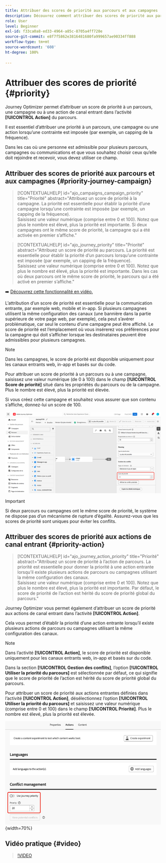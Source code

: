 ```yaml
---
title: Attribuer des scores de priorité aux parcours et aux campagnes
description: Découvrez comment attribuer des scores de priorité aux parcours et aux campagnes.
role: User
level: Beginner
exl-id: f33ca0a8-ed33-4964-a85c-8705a4ff728e
source-git-commit: e8f7f5862e3816481680fa999657ae90334ff888
workflow-type: tm+mt
source-wordcount: '608'
ht-degree: 100%

---
```


# Attribuer des scores de priorité {#priority}

Journey Optimizer permet d’attribuer un score de priorité à un parcours, une campagne ou à une action de canal entrant dans l’activité **[!UICONTROL Action]** du parcours.

Il est essentiel d’attribuer une priorité à un parcours, une campagne ou une action lorsqu’une contrainte est imposée (par exemple, un capping de la fréquence).

Dans les cas où une personne est admissible pour plusieurs parcours, campagnes ou communications et que vous souhaitez choisir ceux qu’elle doit rejoindre et recevoir, vous devez utiliser ce champ.

## Attribuer des scores de priorité aux parcours et aux campagnes {#priority-journey-campaign}

>[!CONTEXTUALHELP]
>id="ajo_campaigns_campaign_priority"
>title="Priorité"
>abstract="Attribuez un score de priorité à la campagne. La priorité est essentielle pour établir la priorité d’une campagne lorsqu’une contrainte est imposée (par exemple, un capping de la fréquence).</br>Saisissez une valeur numérique (comprise entre 0 et 100). Notez que plus le nombre est élevé, plus la priorité est importante. Si deux campagnes ont le même score de priorité, la campagne qui a été activée en premier s’affiche."

>[!CONTEXTUALHELP]
>id="ajo_journey_priority"
>title="Priorité"
>abstract="Attribuez un score de priorité au parcours. La priorité est essentielle pour établir la priorité d’un parcours lorsqu’une contrainte est imposée (par exemple, un capping de la fréquence).</br>Saisissez une valeur numérique (comprise entre 0 et 100). Notez que plus le nombre est élevé, plus la priorité est importante. Dans les cas où deux parcours ont le même score de priorité, le parcours qui a été activé en premier s’affiche."

➡️ [Découvrez cette fonctionnalité en vidéo.](#video)

L’attribution d’un score de priorité est essentielle pour la communication entrante, par exemple web, mobile et in-app. Si plusieurs campagnes utilisent la même configuration des canaux (une bannière dans la partie supérieure de votre page web, par exemple), cela peut s’avérer problématique, car seul le contenu d’une campagne peut être affiché. Le score de priorité est l’emplacement où vous insérerez vos préférences pour la campagne qui doit s’afficher lorsque les destinataires peuvent être admissibles pour plusieurs campagnes.

>[!NOTE]
>
>Dans les campagnes, le score de priorité est disponible uniquement pour les canaux entrants web, in-app et basés sur du code.

Pour attribuer un score de priorité à un parcours ou à une campagne, saisissez une valeur numérique (de 0 à 100) dans le champ **[!UICONTROL Score de priorité]** situé dans les propriétés du parcours ou de la campagne. Plus le nombre est élevé, plus la priorité est élevée.

Si vous créez cette campagne et souhaitez vous assurer que son contenu s’affiche, donnez-lui un score de 100.

![](assets/priority-score.png)

>[!IMPORTANT]
>
>Si deux parcours ou campagnes ont le même score de priorité, le système ne dispose pas d’un mécanisme de rupture d’égalité. Assurez-vous que les scores de priorité sont uniques pour éviter les conflits.

## Attribuer des scores de priorité aux actions de canal entrant {#priority-action}

>[!CONTEXTUALHELP]
>id="ajo_journey_action_priority"
>title="Priorité"
>abstract="Attribuez un score de priorité à l’action de parcours. La priorité est essentielle pour donner la priorité à une action entrante lorsqu’il existe plusieurs actions de parcours ou campagnes utilisant la même configuration des canaux.</br>Saisissez une valeur numérique (comprise entre 0 et 100). Notez que plus le nombre est élevé, plus la priorité est importante. Par défaut, le score de priorité de l’action est hérité du score de priorité global du parcours."

Journey Optimizer vous permet également d’attribuer un score de priorité aux actions de canal entrant dans l’activité **[!UICONTROL Action]**.

Cela vous permet d’établir la priorité d’une action entrante lorsqu’il existe plusieurs actions de parcours ou campagnes utilisant la même configuration des canaux.

>[!NOTE]
>
>Dans l’activité **[!UICONTROL Action]**, le score de priorité est disponible uniquement pour les canaux entrants web, in-app et basés sur du code.

Dans la section **[!UICONTROL Gestion des conflits]**, l’option **[!UICONTROL Utiliser la priorité du parcours]** est sélectionnée par défaut, ce qui signifie que le score de priorité de l’action est hérité du score de priorité global du parcours.

Pour attribuer un score de priorité aux actions entrantes définies dans l’activité **[!UICONTROL Action]**, désélectionnez l’option **[!UICONTROL Utiliser la priorité du parcours]** et saisissez une valeur numérique (comprise entre 0 et 100) dans le champ **[!UICONTROL Priorité]**. Plus le nombre est élevé, plus la priorité est élevée.

![](assets/action-journey-priority-score.png){width=70%}

## Vidéo pratique {#video}

>[!VIDEO](https://video.tv.adobe.com/v/3435529?quality=12)

